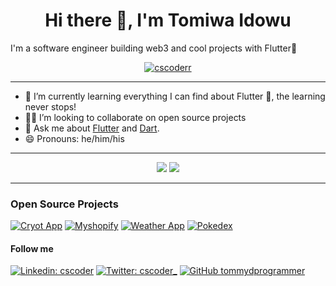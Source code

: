 <h1 align="center">Hi there 👋, I'm Tomiwa Idowu</h1>

I'm a software engineer building web3 and cool projects with Flutter💙
<p align="center"> <a href="https://twitter.com/cscoder_" target="blank"><img src="https://img.shields.io/twitter/follow/cscoder_?logo=twitter&style=for-the-badge" alt="cscoderr" /></a> </p>

<hr>

- 🌱 I’m currently learning everything I can find about Flutter 💙, the learning never stops!
- 🧑‍💻 I’m looking to collaborate on open source projects
- 💬 Ask me about [Flutter](https://flutter.dev) and [Dart](https://dart.dev).
- 😄 Pronouns: he/him/his

<hr>

<p align="center">
  <img src ="https://github-readme-stats.vercel.app/api?username=cscoderr&show_icons=true&count_private=true&theme=darcula&hide_border=true&hide=issues,contribs&bg_color=00000000">
  <img src ="https://github-readme-streak-stats.herokuapp.com?user=cscoderr&theme=darcula&hide_border=true&background=FFFFFF00">
</p>

<hr>

### Open Source Projects

[![Cryot App](https://github-readme-stats.vercel.app/api/pin/?username=cscoderr&repo=crypto_wallet_app)](https://github.com/cscoderr/crypto_wallet_app)
[![Myshopify](https://github-readme-stats.vercel.app/api/pin/?username=cscoderr&repo=myshopify)](https://github.com/cscoderr/myshopify)
[![Weather App](https://github-readme-stats.vercel.app/api/pin/?username=cscoderr&repo=weather_app)](https://github.com/cscoderr/weather_app)
[![Pokedex](https://github-readme-stats.vercel.app/api/pin/?username=cscoderr&repo=Pokedex)](https://github.com/cscoderr/Pokedex)


#### Follow me
[![Linkedin: cscoder](https://img.shields.io/badge/-cscoder-blue?style=flat-square&logo=Linkedin&logoColor=white&link=https://www.linkedin.com/in/cscoder/)](https://www.linkedin.com/in/cscoder/)
[![Twitter: cscoder_](https://img.shields.io/twitter/follow/cscoder_?style=social)](https://twitter.com/cscoder_)
[![GitHub tommydprogrammer](https://img.shields.io/github/followers/cscoderr?label=follow&style=social)](https://github.com/cscoderr)
